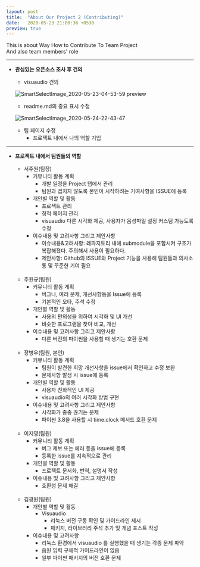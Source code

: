 ```yaml
---
layout: post
title:  "About Our Project 2 (Contributing)"
date:   2020-05-23 21:00:36 +0530
preview: true
---
```

This is about Way How to Contribute To Team Project<br>
And also team members' role<br>

<hr/>

- **관심있는 오픈소스 조사 후 건의**
  - visuaudio 건의
  
  ![SmartSelectImage_2020-05-23-04-53-59 preview](https://user-images.githubusercontent.com/63662808/82729689-6ebd9580-9d34-11ea-9a4f-3b21f57aeea0.png)
  
  
  - readme.md의 중요 표시 수정
  
  ![SmartSelectImage_2020-05-24-22-43-47](https://user-images.githubusercontent.com/63662808/82755673-1b207a00-9e10-11ea-9248-86dcf7181266.png)
  
  - 팀 페이지 수정
    - 프로젝트 내에서 나의 역할 기입
<hr/>

- **프로젝트 내에서 팀원들의 역할**

  - 서주원(팀장)
    - 커뮤니티 활동 계획
        - 개발 일정을 Project 탭에서 관리
        - 팀원과 겹치지 않도록 본인이 시작하려는 기여사항을 ISSUE에 등록
    - 개인별 역할 및 활동
        - 프로젝트 관리
        - 정적 페이지 관리
        - visuaudio 다른 시각화 제공, 사용자가 음성파일 설정 커스텀 가능도록 수정
    - 이슈내용 및 고려사항 그리고 제안사항
        - 이슈내용&고려사항: 레파지토리 내에 submodule을 포함시켜 구조가 복잡해졌다. 주의해서 사용이 필요하다.
        - 제안사항: Github의 ISSUE와 Project 기능을 사용해 팀원들과 의사소통 및 꾸준한 기여 필요
<br><br>
  - 주원규(팀원)
     - 커뮤니티 활동 계획
          - 버그나, 여러 문제, 개선사항등을 Issue에 등록
          - 기본적인 오타, 주석 수정 
     - 개인별 역할 및 활동
          - 사용의 편의성을 위하여 시각화 및 UI 개선
          - 비슷한 프로그램을 찾아 비교, 개선
     - 이슈내용 및 고려사항 그리고 제안사항
          - 다른 버전의 파이썬을 사용할 때 생기는 호환 문제
<br><br>
  - 장병우(팀원, 본인)
      - 커뮤니티 활동 계획
          - 팀원이 발견한 희망 개선사항을 issue에서 확인하고 수정 보완
          - 문제사항 발생 시 issue에 등록 
      - 개인별 역할 및 활동
          - 사용자 친화적인 UI 제공
          - visuaudio의 여러 시각화 방법 구현
      - 이슈내용 및 고려사항 그리고 제안사항
          - 시각화가 종종 끊기는 문제
          - 파이썬 3.8을 사용할 시 time.clock 메서드 호환 문제
  <br><br>
  - 이지영(팀원) 
     - 커뮤니티 활동 계획
          - 버그 제보 또는 에러 등을 issue에 등록
          - 등록한 issue를 지속적으로 관리
      - 개인별 역할 및 활동
          - 프로젝트 문서화, 번역, 설명서 작성
      - 이슈내용 및 고려사항 그리고 제안사항
          - 호환성 문제 해결
  <br><br>
  - 김광원(팀원)
      - 개인별 역할 및 활동
          - Visuaudio 
              - 리눅스 버전 구동 확인 및 가이드라인 제시
              - 패키지, 라이브러리 주석 추가 및 개념 포스트 작성
       - 이슈내용 및 고려사항
          - 리눅스 환경에서 visuaudio 를 실행했을 때 생기는 각종 문제 파악
          - 음원 입력 구체적 가이드라인이 없음
          - 일부 파이썬 패키지의 버전 호환 문제




